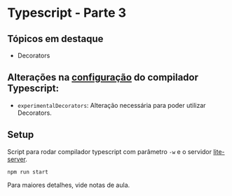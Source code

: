 # Typescript - Parte 3

## Tópicos em destaque

* Decorators

## Alterações na [configuração](./tsconfig.json) do compilador Typescript:
* `experimentalDecorators`: Alteração necessária para poder utilizar Decorators.



## Setup

Script para rodar compilador typescript com parâmetro `-w` e o servidor [lite-server](https://www.npmjs.com/package/lite-server).

```
npm run start
```
Para maiores detalhes, vide notas de aula.

